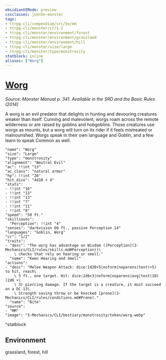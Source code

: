 ```yaml
---
obsidianUIMode: preview
cssclasses: json5e-monster
tags:
- ttrpg-cli/compendium/src/5e/mm
- ttrpg-cli/monster/cr/1-2
- ttrpg-cli/monster/environment/forest
- ttrpg-cli/monster/environment/grassland
- ttrpg-cli/monster/environment/hill
- ttrpg-cli/monster/size/large
- ttrpg-cli/monster/type/monstrosity
statblock: inline
aliases: ["Worg"]
---
```

# [Worg](3-Mechanics\CLI\bestiary\monstrosity/worg.md)
*Source: Monster Manual p. 341. Available in the <span title='Systems Reference Document (5.1)'>SRD</span> and the Basic Rules (2014)*  

A worg is an evil predator that delights in hunting and devouring creatures weaker than itself. Cunning and malevolent, worgs roam across the remote wilderness or are raised by goblins and hobgoblins. Those creatures use worgs as mounts, but a worg will turn on its rider if it feels mistreated or malnourished. Worgs speak in their own language and Goblin, and a few learn to speak Common as well.

```statblock
"name": "Worg"
"size": "Large"
"type": "monstrosity"
"alignment": "Neutral Evil"
"ac": !!int "13"
"ac_class": "natural armor"
"hp": !!int "26"
"hit_dice": "4d10 + 4"
"stats":
- !!int "16"
- !!int "13"
- !!int "13"
- !!int "7"
- !!int "11"
- !!int "8"
"speed": "50 ft."
"skillsaves":
  "Perception": !!int "4"
"senses": "darkvision 60 ft., passive Perception 14"
"languages": "Goblin, Worg"
"cr": "1/2"
"traits":
- "desc": "The worg has advantage on Wisdom ([Perception](3-Mechanics/CLI/rules/skills.md#Perception))\
    \ checks that rely on hearing or smell."
  "name": "Keen Hearing and Smell"
"actions":
- "desc": "Melee Weapon Attack: dice:1d20+5|noform|noparens|text(+5) to hit, reach\
    \ 5 ft., one target. Hit: dice:2d6+3|noform|noparens|avg|text(10) (2d6 +\
    \ 3) piercing damage. If the target is a creature, it must succeed on a DC 13\
    \ Strength saving throw or be knocked [prone](3-Mechanics/CLI/rules/conditions.md#Prone)."
  "name": "Bite"
"source":
- "MM"
"image": "3-Mechanics/CLI/bestiary/monstrosity/token/worg.webp"
```
^statblock

## Environment

grassland, forest, hill